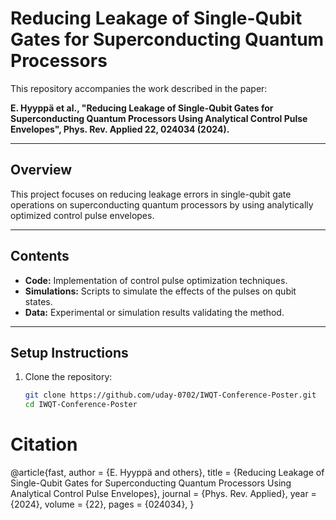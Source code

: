 # Reducing Leakage of Single-Qubit Gates for Superconducting Quantum Processors

This repository accompanies the work described in the paper:

**E. Hyyppä et al., "Reducing Leakage of Single-Qubit Gates for Superconducting Quantum Processors Using Analytical Control Pulse Envelopes", Phys. Rev. Applied 22, 024034 (2024).**

---

## Overview

This project focuses on reducing leakage errors in single-qubit gate operations on superconducting quantum processors by using analytically optimized control pulse envelopes.

---

## Contents

- **Code:** Implementation of control pulse optimization techniques.
- **Simulations:** Scripts to simulate the effects of the pulses on qubit states.
- **Data:** Experimental or simulation results validating the method.

---

## Setup Instructions

1. Clone the repository:
   ```bash
   git clone https://github.com/uday-0702/IWQT-Conference-Poster.git
   cd IWQT-Conference-Poster
# Citation
@article{fast,
  author = {E. Hyyppä and others},
  title = {Reducing Leakage of Single-Qubit Gates for Superconducting Quantum Processors Using Analytical Control Pulse Envelopes},
  journal = {Phys. Rev. Applied},
  year = {2024},
  volume = {22},
  pages = {024034},
}


